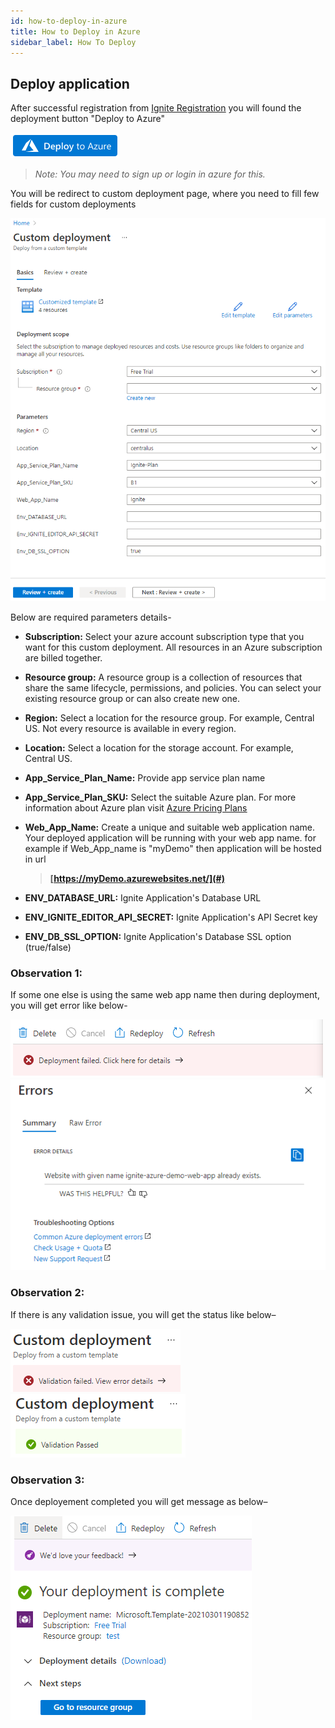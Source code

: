 ```yaml
---
id: how-to-deploy-in-azure
title: How to Deploy in Azure
sidebar_label: How To Deploy
---
```


## Deploy application

After successful registration from <u><a href="https://www.cgignite.com/trynow" target="_blank">Ignite Registration</a></u> you will found the deployment button "Deploy to Azure"

![](../assets/deployToAzure/deploy-to-azure.png)

> *Note: You may need to sign up or login in azure for this.*

You will be redirect to custom deployment page, where you need to fill few fields for custom deployments

![](../assets/deployToAzure/custom-deployment.png)

Below are required parameters details-

- **Subscription:** Select your azure account subscription type that you want for this custom deployment.
All resources in an Azure subscription are billed together.

- **Resource group:** A resource group is a collection of resources that share the same lifecycle, permissions, and policies. You can select your existing resource group or can also create new one.

- **Region:** Select a location for the resource group. For example, Central US. Not every resource is available in every region.

- **Location:** Select a location for the storage account. For example, Central US.

- **App_Service_Plan_Name:** Provide app service plan name

- **App_Service_Plan_SKU:** Select the suitable Azure plan. For more information about Azure plan visit <u><a href="https://azure.microsoft.com/en-us/pricing/details/app-service/linux/" target="_blank">Azure Pricing Plans</a></u>

- **Web_App_Name:** Create a unique and suitable web application name. Your deployed application will be running with your web app name. for example if Web_App_name is "myDemo" then application will be hosted in url 
    > **[https://myDemo.azurewebsites.net/](#)**

- **ENV_DATABASE_URL:** Ignite Application's Database URL

- **ENV_IGNITE_EDITOR_API_SECRET:** Ignite Application's API Secret key

- **ENV_DB_SSL_OPTION:** Ignite Application's Database SSL option (true/false)

### Observation 1: 
If some one else is using the same web app name then during deployment, you will get error like below-

![](../assets/deployToAzure/deployment-failed.png)
![](../assets/deployToAzure/website-already-exist.png)

### Observation 2: 
If there is any validation issue, you will get the status like below–

![](../assets/deployToAzure/custom-deployment-failed.png)
![](../assets/deployToAzure/custom-deployment-success.png)

### Observation 3: 
Once deployement completed you will get message as below–

![](../assets/deployToAzure/deployment-complete-msg.png)



